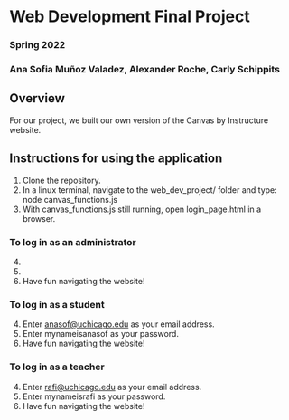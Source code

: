 # Web Development Final Project
### Spring 2022
### Ana Sofia Muñoz Valadez, Alexander Roche, Carly Schippits

## Overview
For our project, we built our own version of the Canvas by Instructure website.

## Instructions for using the application
1. Clone the repository.
2. In a linux terminal, navigate to the web_dev_project/ folder and type: node canvas_functions.js
3. With canvas_functions.js still running, open login_page.html in a browser.

### To log in as an administrator
4. 
5. 
6. Have fun navigating the website!

### To log in as a student
4. Enter anasof@uchicago.edu as your email address.
5. Enter mynameisanasof as your password.
6. Have fun navigating the website!

### To log in as a teacher
4. Enter rafi@uchicago.edu as your email address.
5. Enter mynameisrafi as your password.
6. Have fun navigating the website!
